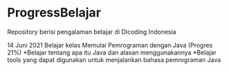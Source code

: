 # ProgressBelajar
Repository berisi pengalaman belajar di Dicoding Indonesia

14 Juni 2021
Belajar kelas Memulai Pemrograman dengan Java (Progres 21%)
  *Belajar tentang apa itu Java dan alasan menggunakannya
  *Belajar tools yang dapat digunakan untuk menjalankan bahasa pemrograman Java
